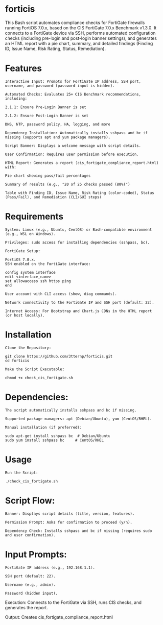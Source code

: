 # forticis
This Bash script automates compliance checks for FortiGate firewalls running FortiOS 7.0.x, based on the CIS FortiGate 7.0.x Benchmark v1.3.0. It connects to a FortiGate device via SSH, performs automated configuration checks (including pre-login and post-login banner settings), and generates an HTML report with a pie chart, summary, and detailed findings (Finding ID, Issue Name, Risk Rating, Status, Remediation).

# Features
```
Interactive Input: Prompts for FortiGate IP address, SSH port, username, and password (password input is hidden).

Automated Checks: Evaluates 25+ CIS Benchmark recommendations, including:

2.1.1: Ensure Pre-Login Banner is set

2.1.2: Ensure Post-Login Banner is set

DNS, NTP, password policy, HA, logging, and more

Dependency Installation: Automatically installs sshpass and bc if missing (supports apt and yum package managers).

Script Banner: Displays a welcome message with script details.

User Confirmation: Requires user permission before execution.

HTML Report: Generates a report (cis_fortigate_compliance_report.html) with:

Pie chart showing pass/fail percentages

Summary of results (e.g., "20 of 25 checks passed (80%)")

Table with Finding ID, Issue Name, Risk Rating (color-coded), Status (Pass/Fail), and Remediation (CLI/GUI steps)
```
# Requirements
```
System: Linux (e.g., Ubuntu, CentOS) or Bash-compatible environment (e.g., WSL on Windows).

Privileges: sudo access for installing dependencies (sshpass, bc).

FortiGate Setup:

FortiOS 7.0.x.
SSH enabled on the FortiGate interface:

config system interface
edit <interface_name>
set allowaccess ssh https ping
end

User account with CLI access (show, diag commands).

Network connectivity to the FortiGate IP and SSH port (default: 22).

Internet Access: For Bootstrap and Chart.js CDNs in the HTML report (or host locally).
```
# Installation
```
Clone the Repository:

git clone https://github.com/3tternp/forticis.git
cd forticis

Make the Script Executable:

chmod +x check_cis_fortigate.sh

```
# Dependencies:
```
The script automatically installs sshpass and bc if missing.

Supported package managers: apt (Debian/Ubuntu), yum (CentOS/RHEL).

Manual installation (if preferred):

sudo apt-get install sshpass bc  # Debian/Ubuntu
sudo yum install sshpass bc     # CentOS/RHEL
``` 
# Usage
```
Run the Script:

./check_cis_fortigate.sh
```
# Script Flow:
```
Banner: Displays script details (title, version, features).

Permission Prompt: Asks for confirmation to proceed (y/n).

Dependency Check: Installs sshpass and bc if missing (requires sudo and user confirmation).
```
# Input Prompts:
```
FortiGate IP address (e.g., 192.168.1.1).

SSH port (default: 22).

Username (e.g., admin).

Password (hidden input).
```
Execution: Connects to the FortiGate via SSH, runs CIS checks, and generates the report.

Output: Creates cis_fortigate_compliance_report.html
